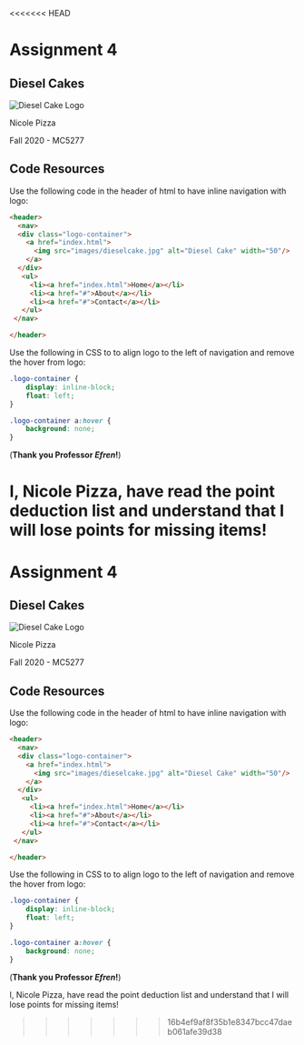 <<<<<<< HEAD
# Assignment 4

## Diesel Cakes
![Diesel Cake Logo](http://yourfaveslice.com/assignment4-pizza-nicole/images/dclogo.png)

Nicole Pizza

Fall 2020 - MC5277

## Code Resources

Use the following code in the header of html to have inline navigation with logo:

``` html
<header>
  <nav>
  <div class="logo-container">
    <a href="index.html">
      <img src="images/dieselcake.jpg" alt="Diesel Cake" width="50"/>
    </a>
  </div>
   <ul>
     <li><a href="index.html">Home</a></li>
     <li><a href="#">About</a></li>
     <li><a href="#">Contact</a></li>
   </ul>
 </nav>

</header>
```

Use the following in CSS to to align logo to the left of navigation and remove the hover from logo:

``` CSS
.logo-container {
    display: inline-block;
    float: left;
}

.logo-container a:hover {
    background: none;
}
```

(**Thank you Professor _Efren_!**)

I, Nicole Pizza, have read the point deduction list and understand that I will lose points for missing items!
=======
# Assignment 4

## Diesel Cakes
![Diesel Cake Logo](http://yourfaveslice.com/assignment4-pizza-nicole/images/dclogo.png)

Nicole Pizza

Fall 2020 - MC5277

## Code Resources

Use the following code in the header of html to have inline navigation with logo:

``` html
<header>
  <nav>
  <div class="logo-container">
    <a href="index.html">
      <img src="images/dieselcake.jpg" alt="Diesel Cake" width="50"/>
    </a>
  </div>
   <ul>
     <li><a href="index.html">Home</a></li>
     <li><a href="#">About</a></li>
     <li><a href="#">Contact</a></li>
   </ul>
 </nav>

</header>
```

Use the following in CSS to to align logo to the left of navigation and remove the hover from logo:

``` CSS
.logo-container {
    display: inline-block;
    float: left;
}

.logo-container a:hover {
    background: none;
}
```

(**Thank you Professor _Efren_!**)

I, Nicole Pizza, have read the point deduction list and understand that I will lose points for missing items!
>>>>>>> 16b4ef9af8f35b1e8347bcc47daeb061afe39d38
